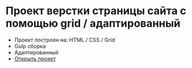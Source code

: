 # Проект верстки страницы сайта с помощью grid / адаптированный

- Проект построен на: HTML / CSS / Grid
- Gulp сборка
- Адаптированный
- [Открыть проект](https://mrsergpron.github.io/grid-dress/)
